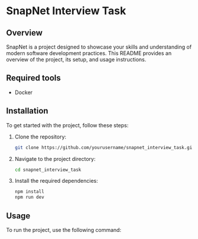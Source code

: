 # SnapNet Interview Task

## Overview
SnapNet is a project designed to showcase your skills and understanding of modern software development practices. This README provides an overview of the project, its setup, and usage instructions.

## Required tools
- Docker

## Installation
To get started with the project, follow these steps:

1. Clone the repository:
    ```bash
    git clone https://github.com/yourusername/snapnet_interview_task.git
    ```
2. Navigate to the project directory:
    ```bash
    cd snapnet_interview_task
    ```
3. Install the required dependencies:
    ```bash
    npm install
    npm run dev
    ```

## Usage
To run the project, use the following command: